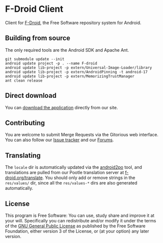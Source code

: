 F-Droid Client
==============

Client for [F-Droid](https://fdroid.org), the Free Software repository system
for Android.


Building from source
--------------------

The only required tools are the Android SDK and Apache Ant.

```
git submodule update --init
android update project -p . --name F-droid
android update lib-project -p extern/Universal-Image-Loader/library
android update lib-project -p extern/AndroidPinning -t android-17
android update lib-project -p extern/MemorizingTrustManager
ant clean release
```


Direct download
---------------

You can [download the application](https://f-droid.org/FDroid.apk) directly
from our site.


Contributing
------------

You are welcome to submit Merge Requests via the Gitorious web interface. You
can also follow our [Issue tracker](https://f-droid.org/repository/issues/)
and our [Forums](https://f-droid.org/forums/).


Translating
-----------

The `locale` dir is automatically updated via the
[android2po](https://github.com/miracle2k/android2po) tool, and translations
are pulled from our Pootle translation server at
[f-droid.org/translate](https://f-droid.org/translate). You should only add or
remove strings in the `res/values/` dir, since all the `res/values-*` dirs are
also generated automatically.


License
-------

This program is Free Software: You can use, study share and improve it at your
will. Specifically you can redistribute and/or modify it under the terms of the
[GNU General Public License](https://www.gnu.org/licenses/gpl.html) as
published by the Free Software Foundation, either version 3 of the License, or
(at your option) any later version.
